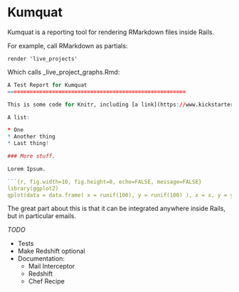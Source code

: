 # Kumquat

Kumquat is a reporting tool for rendering RMarkdown files inside Rails.


For example, call RMarkdown as partials:

`render 'live_projects'`

Which calls _live_project_graphs.Rmd:


```r
A Test Report for Kumquat
========================================================

This is some code for Knitr, including [a link](https://www.kickstarter.com).

A list:

* One
* Another thing
* Last thing!

### More stuff.

Lorem Ipsum.

```{r, fig.width=10, fig.height=8, echo=FALSE, message=FALSE}
library(ggplot2)
qplot(data = data.frame( x = runif(100), y = runif(100) ), x = x, y = y)
```

The great part about this is that it can be integrated anywhere inside Rails, but in particular emails.

_TODO_
* Tests
* Make Redshift optional
* Documentation:
    * Mail Interceptor
    * Redshift
    * Chef Recipe
